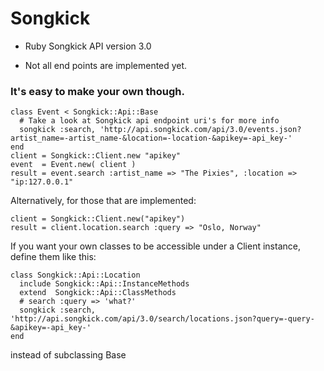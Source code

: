 # Songkick

* Ruby Songkick API version 3.0

* Not all end points are implemented yet.

### It's easy to make your own though.

    class Event < Songkick::Api::Base
      # Take a look at Songkick api endpoint uri's for more info
      songkick :search, 'http://api.songkick.com/api/3.0/events.json?artist_name=-artist_name-&location=-location-&apikey=-api_key-'
    end
    client = Songkick::Client.new "apikey"
    event  = Event.new( client )
    result = event.search :artist_name => "The Pixies", :location => "ip:127.0.0.1"

Alternatively, for those that are implemented:

    client = Songkick::Client.new("apikey")
    result = client.location.search :query => "Oslo, Norway"

If you want your own classes to be accessible under a Client instance, define them like this:

    class Songkick::Api::Location
      include Songkick::Api::InstanceMethods
      extend  Songkick::Api::ClassMethods
      # search :query => 'what?'
      songkick :search, 'http://api.songkick.com/api/3.0/search/locations.json?query=-query-&apikey=-api_key-'
    end
    
instead of subclassing Base